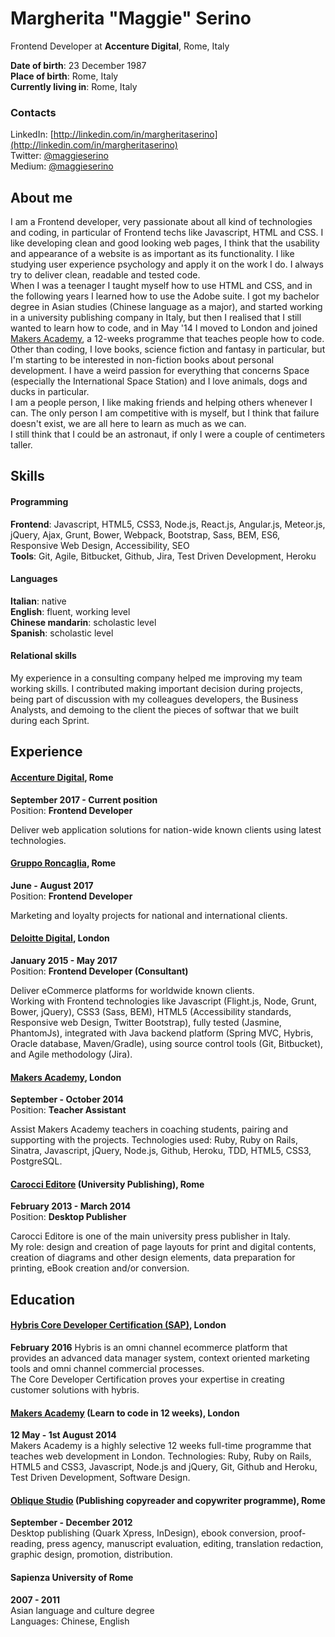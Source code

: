 # Margherita "Maggie" Serino
Frontend Developer at **Accenture Digital**, Rome, Italy  

**Date of birth**: 23 December 1987  
**Place of birth**: Rome, Italy  
**Currently living in**: Rome, Italy

### Contacts
LinkedIn: [http://linkedin.com/in/margheritaserino](http://linkedin.com/in/margheritaserino)  
Twitter: [@maggieserino](https://twitter.com/maggieserino)  
Medium: [@maggieserino](https://medium.com/@maggieserino)

## About me
I am a Frontend developer, very passionate about all kind of technologies and coding, in particular of Frontend techs like Javascript, HTML and CSS. I like developing clean and good looking web pages, I think that the usability and appearance of a website is as important as its functionality. I like studying user experience psychology and apply it on the work I do. I always try to deliver clean, readable and tested code.  
When I was a teenager I taught myself how to use HTML and CSS, and in the following years I learned how to use the Adobe suite. I got my bachelor degree in Asian studies (Chinese language as a major), and started working in a university publishing company in Italy, but then I realised that I still wanted to learn how to code, and in May '14 I moved to London and joined [Makers Academy](http://www.makersacademy.com), a 12-weeks programme that teaches people how to code.  
Other than coding, I love books, science fiction and fantasy in particular, but I'm starting to be interested in non-fiction books about personal development. I have a weird passion for everything that concerns Space (especially the International Space Station) and I love animals, dogs and ducks in particular.  
I am a people person, I like making friends and helping others whenever I can. The only person I am competitive with is myself, but I think that failure doesn't exist, we are all here to learn as much as we can.  
I still think that I could be an astronaut, if only I were a couple of centimeters taller.

## Skills
#### Programming
**Frontend**: Javascript, HTML5, CSS3, Node.js, React.js, Angular.js, Meteor.js, jQuery, Ajax, Grunt, Bower, Webpack, Bootstrap, Sass, BEM, ES6, Responsive Web Design, Accessibility, SEO  
**Tools**: Git, Agile, Bitbucket, Github, Jira, Test Driven Development, Heroku

#### Languages
**Italian**: native  
**English**: fluent, working level  
**Chinese mandarin**: scholastic level  
**Spanish**: scholastic level

#### Relational skills
My experience in a consulting company helped me improving my team working skills. I contributed making important decision during projects, being part of discussion with my colleagues developers, the Business Analysts, and demoing to the client the pieces of softwar that we built during each Sprint.

## Experience
#### [Accenture Digital](https://www.accenture.com/), Rome  
**September 2017 - Current position**  
Position: **Frontend Developer**  

Deliver web application solutions for nation-wide known clients using latest technologies.  

#### [Gruppo Roncaglia](http://www.grupporoncaglia.it), Rome
**June - August 2017**  
Position: **Frontend Developer**  

Marketing and loyalty projects for national and international clients.


#### [Deloitte Digital](https://eu.deloittedigital.com/en/home), London
**January 2015 - May 2017**  
Position: **Frontend Developer (Consultant)**

Deliver eCommerce platforms for worldwide known clients.  
Working with Frontend technologies like Javascript (Flight.js, Node, Grunt, Bower, jQuery), CSS3 (Sass, BEM), HTML5 (Accessibility standards, Responsive web Design, Twitter Bootstrap), fully tested (Jasmine, PhantomJs), integrated with Java backend platform (Spring MVC, Hybris, Oracle database, Maven/Gradle), using source control tools (Git, Bitbucket), and Agile methodology (Jira).

#### [Makers Academy](http://www.makersacademy.com), London
**September - October 2014**  
Position: **Teacher Assistant**

Assist Makers Academy teachers in coaching students, pairing and supporting with the projects.
Technologies used: Ruby, Ruby on Rails, Sinatra, Javascript, jQuery, Node.js, Github, Heroku, TDD, HTML5, CSS3, PostgreSQL.

#### [Carocci Editore](http://www.carocci.it) (University Publishing), Rome
**February 2013 - March 2014**  
Position: **Desktop Publisher**

Carocci Editore is one of the main university press publisher in Italy.  
My role: design and creation of page layouts for print and digital contents, creation of diagrams and other design elements, data preparation for printing, eBook creation and/or conversion.

## Education
#### [Hybris Core Developer Certification (SAP)](https://www.hybris.com/en/services/certification), London
**February 2016**
Hybris is an omni channel ecommerce platform that provides an advanced data manager system, context oriented marketing tools and omni channel commercial processes.  
The Core Developer Certification proves your expertise in creating customer solutions with hybris.

#### [Makers Academy](http://www.makersacademy.com) (Learn to code in 12 weeks), London
**12 May - 1st August 2014**  
Makers Academy is a highly selective 12 weeks full-time programme that teaches web development in London.
Technologies: Ruby, Ruby on Rails, HTML5 and CSS3, Javascript, Node.js and jQuery, Git, Github and Heroku, Test Driven Development, Software Design.

#### [Oblique Studio](http://www.oblique.it/) (Publishing copyreader and copywriter programme), Rome
**September - December 2012**  
Desktop publishing (Quark Xpress, InDesign), ebook conversion, proof-reading, press agency, manuscript evaluation, editing, translation redaction, graphic design, promotion, distribution.

#### Sapienza University of Rome
**2007 - 2011**  
Asian language and culture degree  
Languages: Chinese, English

